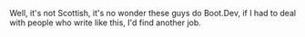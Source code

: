 Well, it's not Scottish, it's no wonder these guys do Boot.Dev, if I had to deal with people who write like this, I'd find another job.
